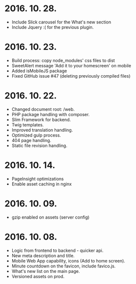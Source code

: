 # 2016. 10. 28.
* Include Slick carousel for the What's new section
* Include Jquery :( for the previous plugin.

# 2016. 10. 23.
* Build process: copy node_modules' css files to dist
* SweetAlert message 'Add it to your homescreen' on mobile
* Added isMobileJS package
* Fixed GitHub issue #47 (deleting previously compiled files)

# 2016. 10. 22.
* Changed document root: /web.
* PHP package handling with composer.
* Slim Framework for backend.
* Twig templates.
* Improved translation handling.
* Optimized gulp process.
* 404 page handling.
* Static file revision handling.

# 2016. 10. 14. 
* PageInsight optimizations 
* Enable asset caching in nginx

# 2016. 10. 09.
* gzip enabled on assets (server config)

# 2016. 10. 08.
* Logic from frontend to backend - quicker api.
* New meta description and title.
* Mobile Web App capability, icons (Add to home screen).
* Minute countdown on the favicon, include favico.js.
* What's new list on the main page.
* Versioned assets on prod.